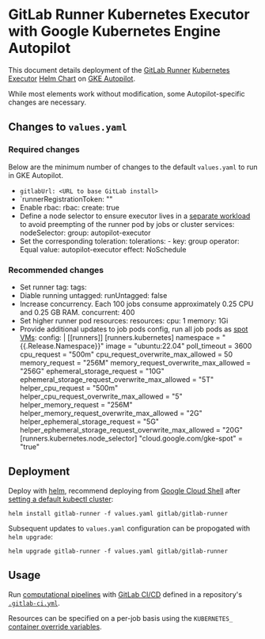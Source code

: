 # GitLab Runner Kubernetes Executor with Google Kubernetes Engine Autopilot

This document details deployment of the [GitLab Runner](https://docs.gitlab.com/runner/) [Kubernetes Executor](https://docs.gitlab.com/runner/executors/kubernetes.html) [Helm Chart](https://gitlab.com/gitlab-org/charts/gitlab-runner) on [GKE Autopilot](https://cloud.google.com/kubernetes-engine/docs/concepts/autopilot-overview).

While most elements work without modification, some Autopilot-specific changes are necessary.

## Changes to `values.yaml`

### Required changes

Below are the minimum number of changes to the default `values.yaml` to run in GKE Autopilot.

* `gitlabUrl: <URL to base GitLab install>`
* `runnerRegistrationToken: "<runner registration token>"
* Enable rbac:
       rbac:
         create: true
* Define a node selector to ensure executor lives in a [separate workload](https://cloud.google.com/kubernetes-engine/docs/how-to/node-auto-provisioning#workload_separation) to avoid preempting of the runner pod by jobs or cluster services:
       nodeSelector:
           group: autopilot-executor
* Set the corresponding toleration:
       tolerations:
         - key: group
           operator: Equal
           value: autopilot-executor
           effect: NoSchedule

### Recommended changes

* Set runner tag:
        tags: <runner tag>
* Diable running untagged:
        runUntagged: false
* Increase concurrency. Each 100 jobs consume approximately 0.25 CPU and 0.25 GB RAM.
        concurrent: 400
* Set higher runner pod resources:
        resources:
          cpu: 1
          memory: 1Gi
* Provide additional updates to job pods config, run all job pods as [spot VMs](https://cloud.google.com/kubernetes-engine/docs/concepts/spot-vms):
        config: |
          [[runners]]
            [runners.kubernetes]
              namespace = "{{.Release.Namespace}}"
              image = "ubuntu:22.04"
              poll_timeout = 3600
              cpu_request = "500m"
              cpu_request_overwrite_max_allowed = 50
              memory_request = "256M"
              memory_request_overwrite_max_allowed = "256G"
              ephemeral_storage_request = "10G"
              ephemeral_storage_request_overwrite_max_allowed = "5T"
              helper_cpu_request = "500m"
              helper_cpu_request_overwrite_max_allowed = "5"
              helper_memory_request = "256M"
              helper_memory_request_overwrite_max_allowed = "2G"
              helper_ephemeral_storage_request = "5G"
              helper_ephemeral_storage_request_overwrite_max_allowed = "20G"
            [runners.kubernetes.node_selector]
              "cloud.google.com/gke-spot" = "true"
 
## Deployment

Deploy with [helm](https://helm.sh), recommend deploying from [Google Cloud Shell](https://cloud.google.com/shell) after [setting a default kubectl cluster](https://cloud.google.com/kubernetes-engine/docs/how-to/cluster-access-for-kubectl#default_cluster_kubectl):

    helm install gitlab-runner -f values.yaml gitlab/gitlab-runner

Subsequent updates to `values.yaml` configuration can be propogated with `helm upgrade`:

    helm upgrade gitlab-runner -f values.yaml gitlab/gitlab-runner

## Usage

Run [computational pipelines](https://en.wikipedia.org/wiki/Pipeline_(computing)) with [GitLab CI/CD](https://docs.gitlab.com/ee/ci) defined in a repository's [`.gitlab-ci.yml`](https://docs.gitlab.com/ee/ci/yaml/gitlab_ci_yaml.html).

Resources can be specified on a per-job basis using the `KUBERNETES_` [container override variables](https://docs.gitlab.com/runner/executors/kubernetes.html#overwriting-container-resources).
